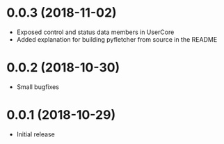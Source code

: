 # 0.0.3 (2018-11-02)
* Exposed control and status data members in UserCore
* Added explanation for building pyfletcher from source in the README

# 0.0.2 (2018-10-30)
* Small bugfixes

# 0.0.1 (2018-10-29)
* Initial release
